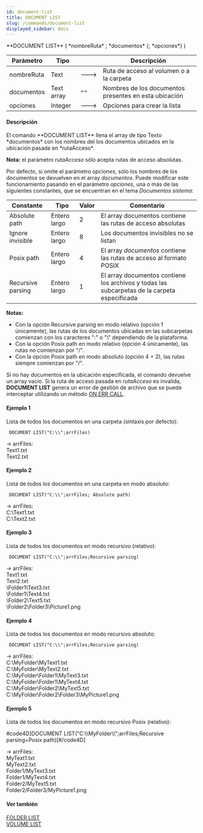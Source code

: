 ```yaml
---
id: document-list
title: DOCUMENT LIST
slug: /commands/document-list
displayed_sidebar: docs
---
```


<!--REF #_command_.DOCUMENT LIST.Syntax-->**DOCUMENT LIST** ( *nombreRuta* ; *documentos* {; *opciones*} )<!-- END REF-->
<!--REF #_command_.DOCUMENT LIST.Params-->
| Parámetro | Tipo |  | Descripción |
| --- | --- | --- | --- |
| nombreRuta | Text | &#x1F852; | Ruta de acceso al volumen o a la carpeta |
| documentos | Text array | &#x1F858; | Nombres de los documentos presentes en esta ubicación |
| opciones | Integer | &#x1F852; | Opciones para crear la lista |

<!-- END REF-->

#### Descripción 

<!--REF #_command_.DOCUMENT LIST.Summary-->El comando **DOCUMENT LIST** llena el array de tipo Texto *documentos* con los nombres del los documentos ubicados en la ubicación pasada en *rutaAcceso*.<!-- END REF--> 

**Nota:** el parámetro *rutaAcceso* sólo acepta rutas de acceso absolutas. 

Por defecto, si omite el parámetro *opciones*, sólo los nombres de los documentos se devuelven en el array *documentos*. Puede modificar este funcionamiento pasando en el parámetro *opciones*, una o más de las siguientes constantes, que se encuentran en el tema *Documentos sistema*:

| Constante         | Tipo         | Valor | Comentario                                                                                   |
| ----------------- | ------------ | ----- | -------------------------------------------------------------------------------------------- |
| Absolute path     | Entero largo | 2     | El array documentos contiene las rutas de acceso absolutas                                   |
| Ignore invisible  | Entero largo | 8     | Los documentos invisibles no se listan                                                       |
| Posix path        | Entero largo | 4     | El array *documentos* contiene las rutas de acceso al formato POSIX                          |
| Recursive parsing | Entero largo | 1     | El array documentos contiene los archivos y todas las subcarpetas de la carpeta especificada |

**Notas:**

* Con la opción Recursive parsing en modo relativo (opción 1 únicamente), las rutas de los documentos ubicadas en las subcarpetas comienzan con los caracteres ":" o "\\" dependiendo de la plataforma.
* Con la opción Posix path en modo relativo (opción 4 únicamente), las rutas no comienzan por "/".
* Con la opción Posix path en modo absoluto (opción 4 + 2), las rutas siempre comienzan por "/".

Si no hay documentos en la ubicación especificada, el comando devuelve un array vacío. Si la ruta de acceso pasada en *rutaAcceso* es invalida, **DOCUMENT LIST** genera un error de gestión de archivo que se puede interceptar utilizando un método [ON ERR CALL](on-err-call.md).

#### Ejemplo 1 

Lista de todos los documentos en una carpeta (sintaxis por defecto):

```4d
 DOCUMENT LIST("C:\\";arrFiles)
```

\-> arrFiles:  
 Text1.txt  
 Text2.txt

#### Ejemplo 2 

Lista de todos los documentos en una carpeta en modo absoluto:

```4d
 DOCUMENT LIST("C:\\";arrFiles; Absolute path)
```

\-> arrFiles:  
 C:\\Text1.txt  
 C:\\Text2.txt

#### Ejemplo 3 

Lista de todos los documentos en modo recursivo (relativo):

```4d
 DOCUMENT LIST("C:\\";arrFiles;Recursive parsing)
```

  
\-> arrFiles:  
 Text1.txt  
 Text2.txt  
 \\Folder1\\Text3.txt  
 \\Folder1\\Text4.txt  
 \\Folder2\\Text5.txt  
 \\Folder2\\Folder3\\Picture1.png

#### Ejemplo 4 

Lista de todos los documentos en modo recursivo absoluto:

```4d
 DOCUMENT LIST("C:\\";arrFiles;Recursive parsing)
```

\-> arrFiles:  
 C:\\MyFolder\\MyText1.txt  
 C:\\MyFolder\\MyText2.txt  
 C:\\MyFolder\\Folder1\\MyText3.txt  
 C:\\MyFolder\\Folder1\\MyText4.txt  
 C:\\MyFolder\\Folder2\\MyText5.txt  
 C:\\MyFolder\\Folder2\\Folder3\\MyPicture1.png

#### Ejemplo 5 

Lista de todos los documentos en modo recursivo Posix (relativo):

#code4D\]DOCUMENT LIST("C:\\\\MyFolder\\\\";arrFiles;Recursive parsing+Posix path)\[#/code4D\]

\-> arrFiles:  
 MyText1.txt  
 MyText2.txt  
 Folder1/MyText3.txt  
 Folder1/MyText4.txt  
 Folder2/MyText5.txt  
 Folder2/Folder3/MyPicture1.png

#### Ver también 

[FOLDER LIST](folder-list.md)  
[VOLUME LIST](volume-list.md)  